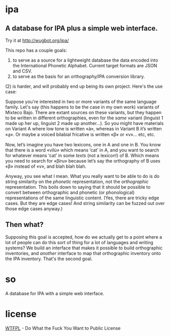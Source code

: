 ipa
===

A database for IPA plus a simple web interface.
--------------------

Try it at http://wugbot.org/ipa/

This repo has a couple goals:

1. to serve as a source for a lightweight database the data encoded into the International Phonetic Alphabet. Current target formats are JSON and CSV.
2. to serve as the basis for an orthography/IPA conversion library.

(2) is harder, and will probably end up being its own project. Here's the use case:

Suppose you're interested in two or more variants of the same language family. Let's say (this happens to be the case in my own work) variants of Mixteco Bajo.  There are extant sources on these variants, but they happen to be written in different orthographies, even for the _same_ variant (linguist 1 made up her up, linguist 2 made up another…). So you might have materials on Variant A where low tone is written «à», whereas in Variant B it’s written «a̱». Or maybe a voiced bilabial fricative is written «β» or «v»… etc, etc. 

Now, let’s imagine you have two lexicons, one in A and one in B. You know that there is a word «vìlú» which means ‘cat’ in A, and you want to search for whatever means ‘cat’ in some _texts_ (not a lexicon!) of B. Which means you need to search for «βiru» because let’s say the orthography of B uses «β» instead of «v», and blah blah blah.

Anyway, you see what I mean. What you really want to be able to do is do string similarity on the _phonetic_ representation, not the _orthographic_ representation. This boils down to saying that it should be possible to convert between orthographic and phonetic (or phonological) representations of the same linguistic content. (Yes, there are tricky edge cases. But they are edge cases! And string similarity can be fuzzed out over those edge cases anyway.)

Then what?
----------

Supposing this goal is accepted, how do we actually get to a point where a lot of people can do this sort of thing for a lot of languages and writing systems? We build an interface that makes it possible to build orthographic inventories, and _another_ interface to map that orthographic inventory onto the IPA inventory. That's the second goal.

so
=======
A database for IPA with a simple web interface.

license
=======
<a href="www.wtfpl.net">WTFPL</a> - Do What the Fuck You Want to Public License



